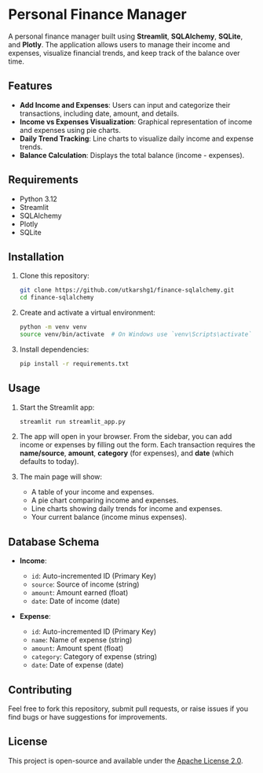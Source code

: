 # Personal Finance Manager

A personal finance manager built using **Streamlit**, **SQLAlchemy**, **SQLite**, and **Plotly**. The application allows users to manage their income and expenses, visualize financial trends, and keep track of the balance over time.

## Features
- **Add Income and Expenses**: Users can input and categorize their transactions, including date, amount, and details.
- **Income vs Expenses Visualization**: Graphical representation of income and expenses using pie charts.
- **Daily Trend Tracking**: Line charts to visualize daily income and expense trends.
- **Balance Calculation**: Displays the total balance (income - expenses).

## Requirements
- Python 3.12
- Streamlit
- SQLAlchemy
- Plotly
- SQLite

## Installation

1. Clone this repository:
   ```bash
   git clone https://github.com/utkarshg1/finance-sqlalchemy.git
   cd finance-sqlalchemy
   ```

2. Create and activate a virtual environment:
   ```bash
   python -m venv venv
   source venv/bin/activate  # On Windows use `venv\Scripts\activate`
   ```

3. Install dependencies:
   ```bash
   pip install -r requirements.txt
   ```

## Usage

1. Start the Streamlit app:
   ```bash
   streamlit run streamlit_app.py
   ```

2. The app will open in your browser. From the sidebar, you can add income or expenses by filling out the form. Each transaction requires the **name/source**, **amount**, **category** (for expenses), and **date** (which defaults to today).

3. The main page will show:
   - A table of your income and expenses.
   - A pie chart comparing income and expenses.
   - Line charts showing daily trends for income and expenses.
   - Your current balance (income minus expenses).

## Database Schema

- **Income**:
  - `id`: Auto-incremented ID (Primary Key)
  - `source`: Source of income (string)
  - `amount`: Amount earned (float)
  - `date`: Date of income (date)

- **Expense**:
  - `id`: Auto-incremented ID (Primary Key)
  - `name`: Name of expense (string)
  - `amount`: Amount spent (float)
  - `category`: Category of expense (string)
  - `date`: Date of expense (date)

## Contributing

Feel free to fork this repository, submit pull requests, or raise issues if you find bugs or have suggestions for improvements.

## License

This project is open-source and available under the [Apache License 2.0](LICENSE).
